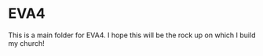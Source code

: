 # EVA4

This is a main folder for EVA4. I hope this will be the rock up on which I build my church!
